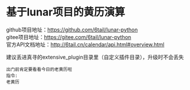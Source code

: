 # 基于lunar项目的黄历演算  
github项目地址：https://github.com/6tail/lunar-python  
gitee项目地址：https://gitee.com/6tail/lunar-python  
官方API文档地址：http://6tail.cn/calendar/api.html#overview.html  

建议丢进真寻的extensive_plugin目录里（自定义插件目录），升级时不会丢失

    出门前肯定要看看今日的老黄历啦  
    指令:  
    老黄历  
